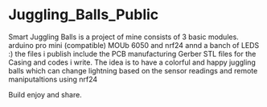 # Juggling_Balls_Public
Smart Juggling Balls is a project of mine consists of 3 basic modules. arduino pro mini (compatible) MOUb 6050 and nrf24
annd a banch of LEDS :)
the files i publish include the PCB manufacturing Gerber
STL files for the Casing
and codes i write.
The idea is to have a colorful and happy juggling balls which can change lightning based on the sensor readings 
and remote maniputaltions using nrf24

Build enjoy and share.
